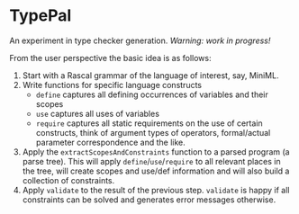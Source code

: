 # TypePal

An experiment in type checker generation. _Warning: work in progress!_

From the user perspective the basic idea is as follows:

1. Start with a Rascal grammar of the language of interest, say, MiniML.
2. Write functions for specific language constructs
   - `define` captures all defining occurrences of variables and their scopes
   - `use` captures all uses of variables
   - `require` captures all static requirements on the use of certain constructs, think of argument types of operators,      formal/actual parameter correspondence and the like.
3. Apply the `extractScopesAndConstraints` function to a parsed program (a parse tree). This will apply `define`/`use`/`require` to all relevant places in the tree, will create scopes and use/def information and will also build a collection of constraints.
4. Apply `validate` to the result of the previous step. `validate` is happy if all constraints can be solved and generates error messages otherwise.
